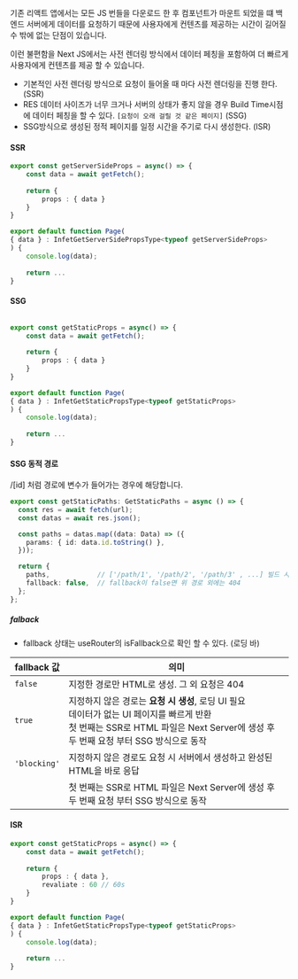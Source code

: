 기존 리액트 앱에서는 모든 JS 번들을 다운로드 한 후 컴포넌트가 마운트 되었을 떄 백엔드 서버에게 데이터를 요청하기 때문에 사용자에게 컨텐츠를 제공하는 시간이 길어질 수 밖에 없는 단점이 있습니다.

이런 불편함을 Next JS에서는 사전 렌더링 방식에서 데이터 페칭을 포함하여 더 빠르게 사용자에게 컨텐츠를 제공 할 수 있습니다.

- 기본적인 사전 렌더링 방식으로 요청이 들어올 때 마다 사전 렌더링을 진행 한다. (SSR)
- RES 데이터 사이즈가 너무 크거나 서버의 상태가 좋지 않을 경우 Build Time시점에 데이터 페칭을 할 수 있다. `[요청이 오래 걸릴 것 같은 페이지]` (SSG)
- SSG방식으로 생성된 정적 페이지를 일정 시간을 주기로 다시 생성한다. (ISR)

#### SSR
``` typescript
export const getServerSideProps = async() => {
	const data = await getFetch();
	
	return {
		props : { data }
	}
}

export default function Page(
{ data } : InfetGetServerSidePropsType<typeof getServerSideProps>
) {
	console.log(data);
	
	return ...
}
```

#### SSG
```typescript

export const getStaticProps = async() => {
	const data = await getFetch();
	
	return {
		props : { data }
	}
}

export default function Page(
{ data } : InfetGetStaticPropsType<typeof getStaticProps>
) {
	console.log(data);
	
	return ...
}

```

#### SSG 동적 경로
/[id] 처럼 경로에 변수가 들어가는 경우에 해당합니다.

``` typescript 
export const getStaticPaths: GetStaticPaths = async () => {
  const res = await fetch(url);
  const datas = await res.json();

  const paths = datas.map((data: Data) => ({
    params: { id: data.id.toString() },
  }));

  return {
    paths,            // ['/path/1', '/path/2', '/path/3' , ...] 빌드 시 생성
    fallback: false,  // fallback이 false면 위 경로 외에는 404
  };
};
```
##### falback
 - fallback 상태는 useRouter의 isFallback으로 확인 할 수 있다. (로딩 바)

| fallback 값   | 의미                                                                                                                            |
| ------------ | ----------------------------------------------------------------------------------------------------------------------------- |
| `false`      | 지정한 경로만 HTML로 생성. 그 외 요청은 404                                                                                                 |
| `true`       | 지정하지 않은 경로는 **요청 시 생성**, 로딩 UI 필요 <br>데이터가 없는 UI 페이지를 빠르게 반환 <br>첫 번째는 SSR로 HTML 파일은 Next Server에 생성 후 두 번째 요청 부터 SSG 방식으로 동작 |
| `'blocking'` | 지정하지 않은 경로도 요청 시 서버에서 생성하고 완성된 HTML을 바로 응답                                                                                    |
|              | 첫 번째는 SSR로 HTML 파일은 Next Server에 생성 후 두 번째 요청 부터 SSG 방식으로 동작                                                                  |

#### ISR
``` typescript 
export const getStaticProps = async() => {
	const data = await getFetch();
	
	return {
		props : { data },
		revaliate : 60 // 60s
	}
}

export default function Page(
{ data } : InfetGetStaticPropsType<typeof getStaticProps>
) {
	console.log(data);
	
	return ...
}

```
